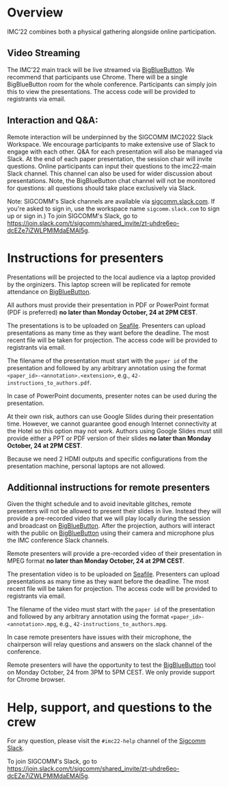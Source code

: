# Overview

IMC’22 combines both a physical gathering alongside online participation. 

## Video Streaming
The IMC’22 main track will be live streamed via [BigBlueButton](https://bbb.unistra.fr/b/pas-cvz-7gm-czq). We recommend that participants use Chrome. There will be a single BigBlueButton room for the whole conference. Participants can simply join this to view the presentations. The access code will be provided to registrants via email.

## Interaction and Q&A:
Remote interaction will be underpinned by the SIGCOMM IMC2022 Slack Workspace. We encourage participants to make extensive use of Slack to engage with each other. Q&A for each presentation will also be managed via Slack. At the end of each paper presentation, the session chair will invite questions. Online participants can input their questions to the imc22-main Slack channel. This channel can also be used for wider discussion about presentations. Note, the BigBlueButton chat channel will not be monitored for questions: all questions should take place exclusively via Slack.

Note: SIGCOMM's Slack channels are available via [sigcomm.slack.com](http://sigcomm.slack.com). If you're asked to sign in, use the workspace name `sigcomm.slack.com` to sign up or sign in.) To join SIGCOMM's Slack, go to https://join.slack.com/t/sigcomm/shared_invite/zt-uhdre6eo-dcEZe7iZWLPMlMdaEMAl5g.

# Instructions for presenters

Presentations will be projected to the local audience via a laptop provided by the orginizers. This laptop screen will be replicated for remote attendance on [BigBlueButton](https://bbb.unistra.fr/b/pas-cvz-7gm-czq).

All authors must provide their presentation in PDF or PowerPoint format (PDF is preferred) **no later than Monday October, 24 at 2PM CEST**.

The presentations is to be uploaded on [Seafile](https://seafile.unistra.fr/u/d/512fd5bafbde41619d13/). Presenters can upload presentations as many time as they want before the deadline. The most recent file will be taken for projection. The access code will be provided to registrants via email.

The filename of the presentation must start with the `paper id` of the presentation and followed by any arbitrary annotation using the format `<paper_id>-<annotation>.<extension>`, e.g., `42-instructions_to_authors.pdf`.

In case of PowerPoint documents, presenter notes can be used during the presentation.

At their own risk, authors can use Google Slides during their presentation time. However, we cannot guarantee good enough Internet connectivity at the Hotel so this option may not work. Authors using Google Slides must still provide either a PPT or PDF version of their slides **no later than Monday October, 24 at 2PM CEST**.

Because we need 2 HDMI outputs and specific configurations from the presentation machine, personal laptops are not allowed.

## Additionnal instructions for remote presenters

Given the thight schedule and to avoid inevitable glitches, remote presenters will not be allowed to present their slides in live. Instead they will provide a pre-recorded video that we will play locally during the session and broadcast on [BigBlueButton](https://bbb.unistra.fr/b/pas-cvz-7gm-czq). After the projection, authors will interact with the public on [BigBlueButton](https://bbb.unistra.fr/b/pas-cvz-7gm-czq) using their camera and microphone plus the IMC conference Slack channels.

Remote presenters will provide a pre-recorded video of their presentation in MPEG format **no later than Monday October, 24 at 2PM CEST**.

The presentation video is to be uploaded on [Seafile](https://seafile.unistra.fr/u/d/512fd5bafbde41619d13/). Presenters can upload presentations as many time as they want before the deadline. The most recent file will be taken for projection. The access code will be provided to registrants via email.

The filename of the video must start with the `paper id` of the presentation and followed by any arbitrary annotation using the format `<paper_id>-<annotation>.mpg`, e.g., `42-instructions_to_authors.mpg`.

In case remote presenters have issues with their microphone, the chairperson will relay questions and answers on the slack channel of the conference.

Remote presenters will have the opportunity to test the [BigBlueButton](https://bbb.unistra.fr/b/pas-cvz-7gm-czq) tool on Monday October, 24 from 3PM to 5PM CEST. We only provide support for Chrome browser.

# Help, support, and questions to the crew

For any question, please visit the `#imc22-help` channel of the [Sigcomm Slack](https://sigcomm.slack.com/archives/C0334CU4W15).

To join SIGCOMM's Slack, go to https://join.slack.com/t/sigcomm/shared_invite/zt-uhdre6eo-dcEZe7iZWLPMlMdaEMAl5g.
